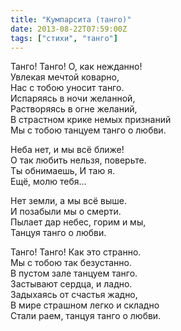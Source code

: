```yaml
---
title: "Кумпарсита (танго)"
date: 2013-08-22T07:59:00Z
tags: ["стихи", "танго"]
---
```


Танго! Танго! О, как нежданно!  
Увлекая мечтой коварно,  
Нас с тобою уносит танго.  
Испаряясь в ночи желанной,  
Растворяясь в огне желаний,  
В страстном крике немых признаний  
Мы с тобою танцуем танго о любви.

Неба нет, и мы всё ближе!  
О так любить нельзя, поверьте.  
Ты обнимаешь, И таю я.  
Ещё, молю тебя...

Нет земли, а мы всё выше.  
И позабыли мы о смерти.  
Пылает дар небес, горим и мы,  
Танцуя танго о любви.

Танго! Танго! Как это странно.  
Мы с тобою так безустанно.  
В пустом зале танцуем танго.  
Застывают сердца, и ладно.  
Задыхаясь от счастья жадно,  
В мире страшном легко и складно  
Стали раем, танцуя танго о любви.



